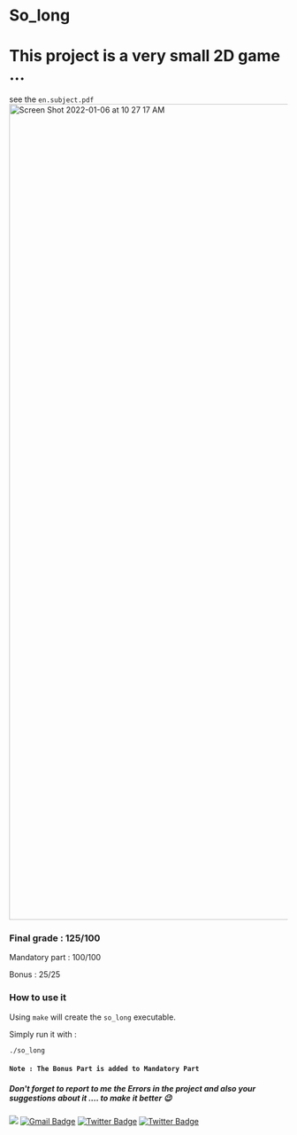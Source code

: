 # So_long
# This project is a very small 2D game ...
  see the ``en.subject.pdf``
<img width="1472" alt="Screen Shot 2022-01-06 at 10 27 17 AM" src="https://user-images.githubusercontent.com/94039533/148361144-19443763-df42-4da3-b761-4aa15ca87a46.png">
### Final grade : 125/100

Mandatory part : 100/100

Bonus : 25/25

### How to use it

Using ``make`` will create the ``so_long`` executable.

Simply run it with :

```
./so_long
```
#### ``Note : The Bonus Part is added to Mandatory Part``


##### Don't forget to report to me the Errors in the project and also your suggestions about it .... to make it better 😉
 <a href="https://github.com/commando0404" target="_blank"><img src="https://img.shields.io/badge/github-000000?style=flat-square&logo=Github&logoColor=white"/></a>
[![Gmail Badge](https://img.shields.io/badge/-Gmail-d14836?style=flat-square&logo=Gmail&logoColor=white&link=mailto:omarabdelhadi1337@gmail.com)](mailto:omarabdelhadi1337@gmail.com)
[![Twitter Badge](https://img.shields.io/badge/-Twitter-1c89f0?style=flat-square&logo=twitter&logoColor=white&link=https://twitter.com/commando404/)](https://twitter.com/commando404/) 
[![Twitter Badge](https://img.shields.io/badge/-Facebook-1c89f0?style=flat-square&logo=facebook&logoColor=white&link=https://www.facebook.com/profile.php?id=100077385294005/)](https://www.facebook.com/profile.php?id=100077385294005/)

